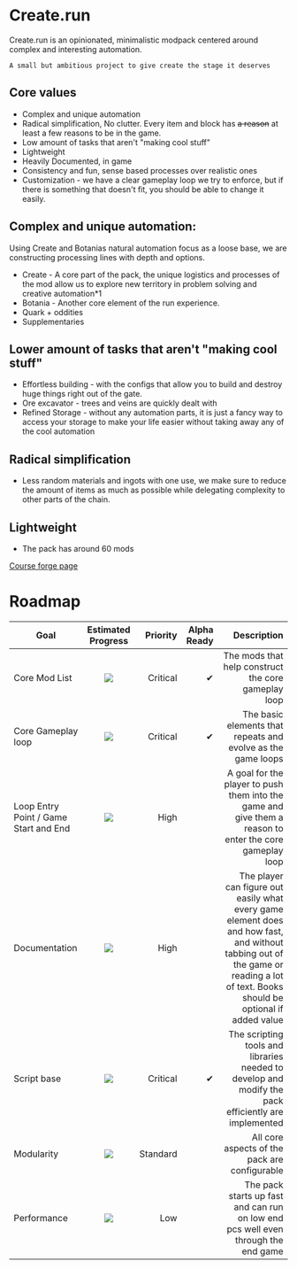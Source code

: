 # Create.run

Create.run is an opinionated, minimalistic modpack centered around complex and interesting automation.

    A small but ambitious project to give create the stage it deserves
## Core values
* Complex and unique automation
* Radical simplification, No clutter. Every item and block has ~~a reason~~ at least a few reasons to be in the game.
* Low amount of tasks that aren't "making cool stuff"
* Lightweight
* Heavily Documented, in game
* Consistency and fun, sense based processes over realistic ones
* Customization - we have a clear gameplay loop we try to enforce, but if there is something that doesn't fit, you should be able to change it easily.


## Complex and unique automation:
Using Create and Botanias natural automation focus as a loose base, we are constructing processing lines with depth and options.
* Create - A core part of the pack, the unique logistics and processes of the mod allow us to explore new territory in problem solving and creative automation*1
* Botania - Another core element of the run experience.
* Quark + oddities
* Supplementaries


## Lower amount of tasks that aren't "making cool stuff"
* Effortless building - with the configs that allow you to build and destroy huge things right out of the gate.
* Ore excavator - trees and veins are quickly dealt with
* Refined Storage - without any automation parts, it is just a fancy way to access your storage to make your life easier without taking away any of the cool automation


## Radical simplification
* Less random materials and ingots with one use, we make sure to reduce the amount of items as much as possible while delegating complexity to other parts of the chain. 


## Lightweight
* The pack has around 60 mods






[Course forge page](https://www.curseforge.com/minecraft/modpacks/create-run)

# Roadmap
|Goal                              	    |Estimated Progress           |Priority  |Alpha Ready	|Description |
|--------------------------------------|:---------------------------------:|-----------:|-------------:|------------------------:|
|Core Mod List                         | ![](https://progress-bar.dev/70)  | Critical   | ✔				| The mods that help construct the core gameplay loop|
|Core Gameplay loop                    | ![](https://progress-bar.dev/80)  | Critical   | ✔				| The basic elements that repeats and evolve as the game loops|
|Loop Entry Point / Game Start and End | ![](https://progress-bar.dev/25)  | High       |   			| A goal for the player to push them into the game and give them a reason to enter the core gameplay loop|
|Documentation                         | ![](https://progress-bar.dev/30)  | High       |   			| The player can figure out easily what every game element does and how fast, and without tabbing out of the game or reading a lot of text. Books should be optional if added value |
|Script base                           | ![](https://progress-bar.dev/75)  | Critical   | ✔			| The scripting tools and libraries needed to develop and modify the pack efficiently are implemented|
|Modularity                            | ![](https://progress-bar.dev/70)  | Standard   |   			| All core aspects of the pack are configurable|
|Performance                           | ![](https://progress-bar.dev/65)  | Low       	|   			| The pack starts up fast and can run on low end pcs well even through the end game|

